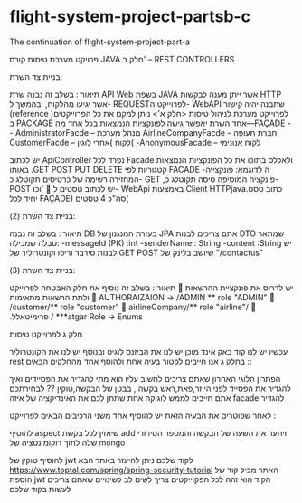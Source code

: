 # flight-system-project-partsb-c
The continuation of flight-system-project-part-a

פרויקט מערכת טיסות
קורס JAVA
חלק ב' – REST CONTROLLERS

בניית צד השרת:

תיאור :
בשלב זה נבנה שרת API Web בשפת JAVA  אשר ייתן מענה לבקשות   HTTP אשר  יגיעו מהלקוח, ובהמשך ל- REQUESTלפרוייקט ה- WebAPI שתבנה יהיה קישור (reference )לפרוייקט מערכת לניהול טיסות <חלק א'>
ניתן למקם את כל הפרוייקטים ב PACKAGE אחד
השרת יאפשר גישה לפונקציות הנמצאות בכל אחד מה—FAÇADE
	-- AdministratorFacde – מנהל מערכת
	AirlineCompanyFacde – חברת תעופה
	CustomerFacde – לקוח )אחרי לוגין(
	-AnonymousFacade – לקוח אנונימי

יש לכתוב ApiController נפרד לכל Facade ולאכלס בתוכו את כל הפונקציות הנמצאות באותו .GET POST PUT DELETE קטגוריות לפי FACADE -ה לדוגמא: פונקצייה המחזירה רשימה של כרטיסים תקוטלג כ- GET ,פונקציה המוסיפה טיסה תקוטלג כ- POST וכו'
	יש לכתוב טסטים ל- WebApi באמצעות Client HTTPjava.כתוב טסט יחיד לכל FAÇADE) סה"כ 4 טסטים(


בניית צד השרת (2):

תיאור :
בשלב זה נבנה DB בעזרת המנגנון של JPA 
אתם צריכים לבנות DTO שמתאר טבלה שמכילה:
-messageId (PK) :int
-senderName : String
-content :String
יש לבנות סירבר וריפו וקונטרוליר של GET POST שיושב בלינק של 
"/contactus"

בניית צד השרת (3):

תיאור :
בשלב זה נוסיף את חלק האבטחה לפרוייקט 
	יש לדרוס את פונקציית ההרשאות ולתת הרשאות מתאימות
	AUTHORAIZAION ->        /ADMIN **    role "ADMIN"
	/customer/**  role "customer"
	airlineCompany/**   role "airline"/
	.פרימיטאלל /
***atgar Role -> Enums

חלק ג לפרוייקט טיסות 

עכשיו יש לנו קוד באק אינד מוכן יש לנו את הביזנס לוגיט ובנוסף יש לנו את הקונטרוליר rest 
בחלק ג אנו חייבים לפטור בעיה אחת ולהוסף אחד מהחלקים הבאים ::

הפתרון הלוגי האחרון שאתם צריכים לחשוב עליו הוא 
מתי להגדיר את הפסיידים ואיך להגדיר את הפסייד לפני היוזר,פאת,ראש בקשה , בבטן של הבקשה,טוקין  ?? 
לבחירתכם אתם חייבים לממש לוגיקה אחת שתתן לכם את האינדיקציה של איזה facade להגדיר 

לאחר שפוטרים את הבעיה הזאת יש להוסיף אחד משני הרכיבים הבאים לפרוייקט :


להוסיף aspect שיאזין לכל בקשת add ויתעד את השעה של הבקשה והמספר הסידורי שלה לתוך דוקומינטציה של mongo 

להוסיף טוקין של jwt לקוד שלכם 
ניתן להיעזר באתר הבא https://www.toptal.com/spring/spring-security-tutorial
האתר מכיל קוד של הוספת jwt הקוד הוא זהה לכל הפקוייקטים צריך לשים לב לשינויים שאתם צריכים לעשות בקוד שלכם 


